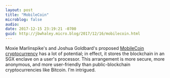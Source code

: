 ```yaml
---
layout: post
title: "MobileCoin"
microblog: false
audio: 
date: 2017-12-15 23:19:21 -0700
guid: http://jbwhaley.micro.blog/2017/12/16/mobilecoin.html
---
```

Moxie Marlinspike's and Joshua Goldbard's proposed [MobileCoin cryptocurrency](https://www.wired.com/story/mobilecoin-cryptocurrency/) has a lot of potential; in effect, it stores the blockchain in an SGX enclave on a user's processor. This arrangement is more secure, more anonymous, and more user-friendly than public-blockchain cryptocurrencies like Bitcoin. I'm intrigued.
